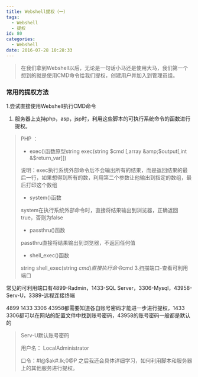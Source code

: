```yaml
---
title: Webshell提权（一）
tags:
  - Webshell
  - 提权
id: 80
categories:
  - Webshell
date: 2016-07-28 10:28:33
---
```


> 在我们拿到Webshell以后，无论是一句话小马还是使用大马，我们第一个想到的就是使用CMD命令给我们提权，创建用户并加入到管理员组。

<!--more-->
### 常用的提权方法

1.尝试直接使用Webshell执行CMD命令

1.  服务器上支持php，asp，jsp时，利用这些脚本的可执行系统命令的函数进行提权。
> PHP ：
> 
> 
> *   exec()函数原型string exec(string $cmd [,array &amp;$output[,int &amp;$return_var]])
> 
> 说明：exec执行系统外部命令后不会输出所有的结果，而是返回结果的最后一行，如果想得到所有的数，利用第二个参数让他输出到指定的数组，最后打印这个数组
> 
> 
> *   system()函数
> 
> system在执行系统外部命令时，直接将结果输出到浏览器，正确返回true，否则为false
> 
> 
> *   passthru()函数
> 
> passthru直接将结果输出到浏览器，不返回任何值
> 
> 
> *   shell_exec()函数
> 
> string shell_exec(string $cmd) 直接执行命令$cmd
3.扫描端口-查看可利用端口

常见的可利用端口有4899-Radmin，1433-SQL Server，3306-Mysql，43958-Serv-U，3389-远程连接终端

4899 1433 3306 43958都需要知道各自账号密码才能进一步进行提权，1433 3306都可以在网站的配置文件中找到账号密码，43958的账号密码一般都是默认的
> Serv-U默认账号密码
> 
> 
> 用户名： LocalAdministrator
> 
> 
> 口令：#l@$ak#.lk;0@P
之后我还会具体详细学习，如何利用脚本和服务器上的其他服务进行提权。